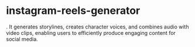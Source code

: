 # instagram-reels-generator
. It generates storylines, creates character voices, and combines audio with video clips, enabling users to efficiently produce engaging content for social media.
